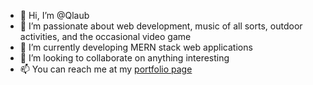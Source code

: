 - 👋 Hi, I’m @Qlaub
- 👀 I’m passionate about web development, music of all sorts, outdoor activities, and the occasional video game
- 🌱 I’m currently developing MERN stack web applications
- 💞️ I’m looking to collaborate on anything interesting
- 📫 You can reach me at my [portfolio page](https://qlaub.github.io/portfolio-react/)
